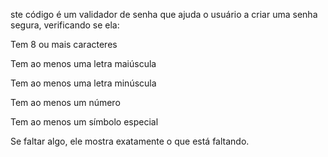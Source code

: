 ste código é um validador de senha que ajuda o usuário a criar uma senha segura, verificando se ela:

Tem 8 ou mais caracteres

Tem ao menos uma letra maiúscula

Tem ao menos uma letra minúscula

Tem ao menos um número

Tem ao menos um símbolo especial

Se faltar algo, ele mostra exatamente o que está faltando.

